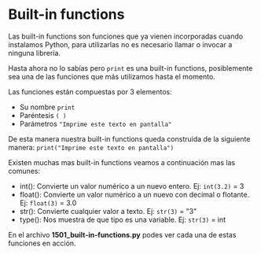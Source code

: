 # Built-in functions

Las built-in functions son funciones que ya vienen incorporadas cuando instalamos Python, para utilizarlas no es necesario llamar o invocar a ninguna librería.

Hasta ahora no lo sabías pero `print` es una built-in functions, posiblemente sea una de las funciones que más utilizamos hasta el momento.

Las funciones están compuestas por 3 elementos:
- Su nombre `print`
- Paréntesis `( )`
- Parámetros `"Imprime este texto en pantalla"`

De esta manera nuestra built-in functions queda construida de la siguiente manera:
`print("Imprime este texto en pantalla")`

Existen muchas mas built-in functions veamos a continuación mas las comunes:
* int(): Convierte un valor numérico a un nuevo entero. Ej: `int(3.2)` = 3
* float(): Convierte un valor numérico a un nuevo con decimal o flotante. Ej: `float(3)` = 3.0
* str(): Convierte cualquier valor a texto. Ej: `str(3)` = "3"
* type(): Nos muestra de que tipo es una variable. Ej: `str(3)` = int

En el archivo **1501_built-in-functions.py** podes ver cada una de estas funciones en acción.
